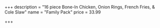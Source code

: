 +++
description = "16 piece Bone-In Chicken, Onion Rings, French Fries, & Cole Slaw"
name = "Family Pack"
price = 33.99

+++
